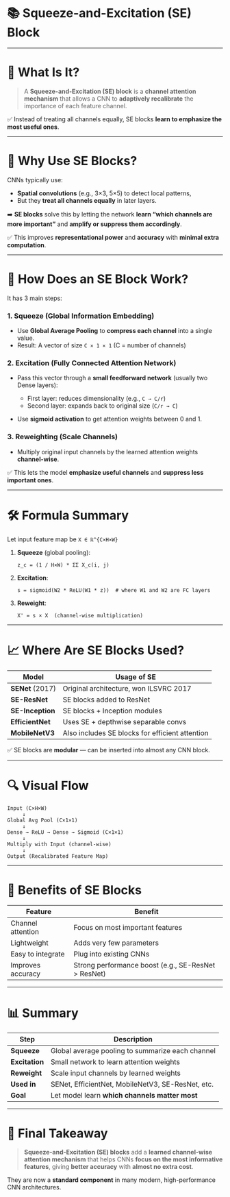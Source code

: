 # 📚 **Squeeze-and-Excitation (SE) Block**

---

# 🧠 **What Is It?**

> A **Squeeze-and-Excitation (SE) block** is a **channel attention mechanism**
> that allows a CNN to **adaptively recalibrate** the importance of each feature channel.

✅ Instead of treating all channels equally, SE blocks **learn to emphasize the most useful ones**.

---

# 🎯 **Why Use SE Blocks?**

CNNs typically use:

* **Spatial convolutions** (e.g., 3×3, 5×5) to detect local patterns,
* But they **treat all channels equally** in later layers.

➡️ **SE blocks** solve this by letting the network **learn “which channels are more important”** and **amplify or suppress them accordingly**.

✅ This improves **representational power** and **accuracy** with **minimal extra computation**.

---

# 🔧 **How Does an SE Block Work?**

It has 3 main steps:

### 1. **Squeeze (Global Information Embedding)**

* Use **Global Average Pooling** to **compress each channel** into a single value.
* Result: A vector of size `C × 1 × 1` (C = number of channels)

### 2. **Excitation (Fully Connected Attention Network)**

* Pass this vector through a **small feedforward network** (usually two Dense layers):

  * First layer: reduces dimensionality (e.g., `C → C/r`)
  * Second layer: expands back to original size (`C/r → C`)
* Use **sigmoid activation** to get attention weights between 0 and 1.

### 3. **Reweighting (Scale Channels)**

* Multiply original input channels by the learned attention weights **channel-wise**.

✅ This lets the model **emphasize useful channels** and **suppress less important ones**.

---

# 🛠️ **Formula Summary**

Let input feature map be `X ∈ ℝ^{C×H×W}`

1. **Squeeze** (global pooling):

   ```
   z_c = (1 / H×W) * ΣΣ X_c(i, j)
   ```

2. **Excitation**:

   ```
   s = sigmoid(W2 * ReLU(W1 * z))  # where W1 and W2 are FC layers
   ```

3. **Reweight**:

   ```
   X' = s × X  (channel-wise multiplication)
   ```

---

# 📈 **Where Are SE Blocks Used?**

| Model            | Usage of SE                                     |
| ---------------- | ----------------------------------------------- |
| **SENet** (2017) | Original architecture, won ILSVRC 2017          |
| **SE-ResNet**    | SE blocks added to ResNet                       |
| **SE-Inception** | SE blocks + Inception modules                   |
| **EfficientNet** | Uses SE + depthwise separable convs             |
| **MobileNetV3**  | Also includes SE blocks for efficient attention |

✅ SE blocks are **modular** — can be inserted into almost any CNN block.

---

# 🔍 **Visual Flow**

```
Input (C×H×W)
     ↓
Global Avg Pool (C×1×1)
     ↓
Dense → ReLU → Dense → Sigmoid (C×1×1)
     ↓
Multiply with Input (channel-wise)
     ↓
Output (Recalibrated Feature Map)
```

---

# 🧪 **Benefits of SE Blocks**

| Feature           | Benefit                                             |
| ----------------- | --------------------------------------------------- |
| Channel attention | Focus on most important features                    |
| Lightweight       | Adds very few parameters                            |
| Easy to integrate | Plug into existing CNNs                             |
| Improves accuracy | Strong performance boost (e.g., SE-ResNet > ResNet) |

---

# 📊 **Summary**

| Step           | Description                                       |
| -------------- | ------------------------------------------------- |
| **Squeeze**    | Global average pooling to summarize each channel  |
| **Excitation** | Small network to learn attention weights          |
| **Reweight**   | Scale input channels by learned weights           |
| **Used in**    | SENet, EfficientNet, MobileNetV3, SE-ResNet, etc. |
| **Goal**       | Let model learn **which channels matter most**    |

---

# 🧠 **Final Takeaway**

> **Squeeze-and-Excitation (SE) blocks** add a **learned channel-wise attention mechanism**
> that helps CNNs **focus on the most informative features**,
> giving **better accuracy** with **almost no extra cost**.

They are now a **standard component** in many modern, high-performance CNN architectures.
